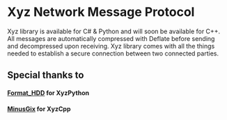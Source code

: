 # Xyz Network Message Protocol
Xyz library is available for C# & Python and will soon be available for C++. 
All messages are automatically compressed with Deflate before sending and decompressed upon receiving. 
Xyz library comes with all the things needed to establish a secure connection between two connected parties. 

## Special thanks to
#### [Format_HDD](https://github.com/FormatHDD) for XyzPython
#### [MinusGix](https://github.com/MinusGix) for XyzCpp
